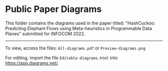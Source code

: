 # Public Paper Diagrams

This folder contains the diagrams used in the paper titled: "HashCuckoo: Predicting Elephant Flows using Meta-heuristics in Programmable Data Planes" submitted for INFOCOM 2022.
______________


To view, access the files: `All-diagrams.pdf` or `Preview-diagrams.png`

For editing, import the file `Editable-diagrams.html` into https://app.diagrams.net/. 

